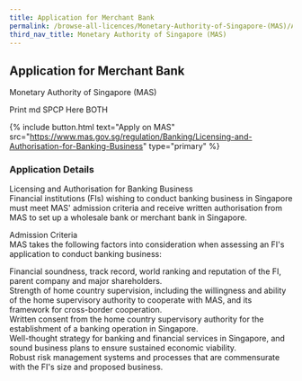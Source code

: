 ```yaml
---
title: Application for Merchant Bank
permalink: /browse-all-licences/Monetary-Authority-of-Singapore-(MAS)/Application-for-Merchant-Bank
third_nav_title: Monetary Authority of Singapore (MAS)
---
```


## Application for Merchant Bank

Monetary Authority of Singapore (MAS)

Print md SPCP Here BOTH

{% include button.html text="Apply on MAS" src="https://www.mas.gov.sg/regulation/Banking/Licensing-and-Authorisation-for-Banking-Business" type="primary" %}

### Application Details

<p>Licensing and Authorisation for Banking Business<br>Financial institutions (FIs) wishing to conduct banking business in Singapore must meet MAS' admission criteria and receive written authorisation from MAS to set up a wholesale bank or merchant bank in Singapore.</p>
<p>Admission Criteria<br>MAS takes the following factors into consideration when assessing an FI's application to conduct banking business:</p>
<p>Financial soundness, track record, world ranking and reputation of the FI, parent company and major shareholders.<br>Strength of home country supervision, including the willingness and ability of the home supervisory authority to cooperate with MAS, and its framework for cross-border cooperation.<br>Written consent from the home country supervisory authority for the establishment of a banking operation in Singapore.<br>Well-thought strategy for banking and financial services in Singapore, and sound business plans to ensure sustained economic viability.<br>Robust risk management systems and processes that are commensurate with the FI's size and proposed business.</p>

